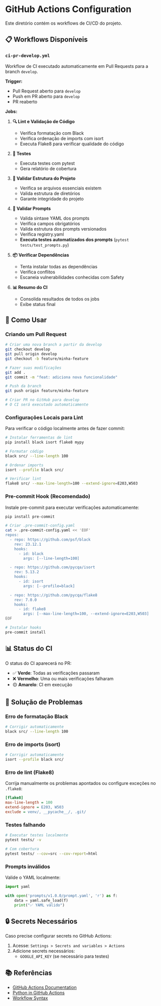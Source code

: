 # GitHub Actions Configuration

Este diretório contém os workflows de CI/CD do projeto.

## 📋 Workflows Disponíveis

### `ci-pr-develop.yml`

Workflow de CI executado automaticamente em Pull Requests para a branch `develop`.

**Trigger:**
- Pull Request aberto para `develop`
- Push em PR aberto para `develop`
- PR reaberto

**Jobs:**

1. **🔍 Lint e Validação de Código**
   - Verifica formatação com Black
   - Verifica ordenação de imports com isort
   - Executa Flake8 para verificar qualidade do código

2. **🧪 Testes**
   - Executa testes com pytest
   - Gera relatório de cobertura

3. **📁 Validar Estrutura do Projeto**
   - Verifica se arquivos essenciais existem
   - Valida estrutura de diretórios
   - Garante integridade do projeto

4. **📝 Validar Prompts**
   - Valida sintaxe YAML dos prompts
   - Verifica campos obrigatórios
   - Valida estrutura dos prompts versionados
   - Verifica registry.yaml
   - **Executa testes automatizados dos prompts** (`pytest tests/test_prompts.py`)

5. **📦 Verificar Dependências**
   - Tenta instalar todas as dependências
   - Verifica conflitos
   - Escaneia vulnerabilidades conhecidas com Safety

6. **📊 Resumo do CI**
   - Consolida resultados de todos os jobs
   - Exibe status final

## 🚀 Como Usar

### Criando um Pull Request

```bash
# Criar uma nova branch a partir da develop
git checkout develop
git pull origin develop
git checkout -b feature/minha-feature

# Fazer suas modificações
git add .
git commit -m "feat: adiciona nova funcionalidade"

# Push da branch
git push origin feature/minha-feature

# Criar PR no GitHub para develop
# O CI será executado automaticamente
```

### Configurações Locais para Lint

Para verificar o código localmente antes de fazer commit:

```bash
# Instalar ferramentas de lint
pip install black isort flake8 mypy

# Formatar código
black src/ --line-length 100

# Ordenar imports
isort --profile black src/

# Verificar lint
flake8 src/ --max-line-length=100 --extend-ignore=E203,W503
```

### Pre-commit Hook (Recomendado)

Instale pre-commit para executar verificações automaticamente:

```bash
pip install pre-commit

# Criar .pre-commit-config.yaml
cat > .pre-commit-config.yaml << 'EOF'
repos:
  - repo: https://github.com/psf/black
    rev: 23.12.1
    hooks:
      - id: black
        args: [--line-length=100]

  - repo: https://github.com/pycqa/isort
    rev: 5.13.2
    hooks:
      - id: isort
        args: [--profile=black]

  - repo: https://github.com/pycqa/flake8
    rev: 7.0.0
    hooks:
      - id: flake8
        args: [--max-line-length=100, --extend-ignore=E203,W503]
EOF

# Instalar hooks
pre-commit install
```

## 📊 Status do CI

O status do CI aparecerá no PR:
- ✅ **Verde**: Todas as verificações passaram
- ❌ **Vermelho**: Uma ou mais verificações falharam
- 🟡 **Amarelo**: CI em execução

## 🔧 Solução de Problemas

### Erro de formatação Black

```bash
# Corrigir automaticamente
black src/ --line-length 100
```

### Erro de imports (isort)

```bash
# Corrigir automaticamente
isort --profile black src/
```

### Erro de lint (Flake8)

Corrija manualmente os problemas apontados ou configure exceções no `.flake8`:

```ini
[flake8]
max-line-length = 100
extend-ignore = E203, W503
exclude = venv/, __pycache__/, .git/
```

### Testes falhando

```bash
# Executar testes localmente
pytest tests/ -v

# Com cobertura
pytest tests/ --cov=src --cov-report=html
```

### Prompts inválidos

Valide o YAML localmente:

```python
import yaml

with open('prompts/v1.0.0/prompt.yaml', 'r') as f:
    data = yaml.safe_load(f)
    print("✅ YAML válido")
```

## 🔒 Secrets Necessários

Caso precise configurar secrets no GitHub Actions:

1. Acesse: `Settings > Secrets and variables > Actions`
2. Adicione secrets necessários:
   - `GOOGLE_API_KEY` (se necessário para testes)

## 📚 Referências

- [GitHub Actions Documentation](https://docs.github.com/en/actions)
- [Python in GitHub Actions](https://docs.github.com/en/actions/automating-builds-and-tests/building-and-testing-python)
- [Workflow Syntax](https://docs.github.com/en/actions/using-workflows/workflow-syntax-for-github-actions)

